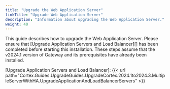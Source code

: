 ```yaml
---
title: "Upgrade the Web Application Server"
linkTitle: "Upgrade Web Application Server"
description: "Information about upgrading the Web Application Server."
weight: 40
---
```


This guide describes how to upgrade the Web Application Server. Please ensure that [Upgrade Application Servers and Load Balancer][] has been completed before starting this installation. These steps assume that the v2024.1 version of Gateway and its prerequisites have already been installed.

[Upgrade Application Servers and Load Balancer]: {{< url path="Cortex.Guides.UpgradeGuides.UpgradeCortex.2024.1to2024.3.MultipleServerWithHA.UpgradeApplicationAndLoadBalancerServers" >}}
